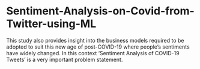 # Sentiment-Analysis-on-Covid-from-Twitter-using-ML
This study also provides insight into the business models required to be adopted to suit this new age of post-COVID-19 where people’s sentiments have widely changed. In this context ‘Sentiment Analysis of COVID-19 Tweets’ is a very important problem statement.
